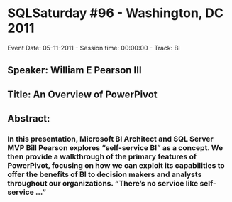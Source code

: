 # SQLSaturday #96 - Washington, DC 2011
Event Date: 05-11-2011 - Session time: 00:00:00 - Track: BI
## Speaker: William E Pearson III
## Title: An Overview of PowerPivot 
## Abstract:
### In this presentation, Microsoft BI Architect and SQL Server MVP Bill Pearson explores “self-service BI” as a concept. We then provide a walkthrough of the primary features of PowerPivot, focusing on how we can exploit its capabilities to offer the benefits of BI to decision makers and analysts throughout our organizations. “There’s no service like self-service …”
